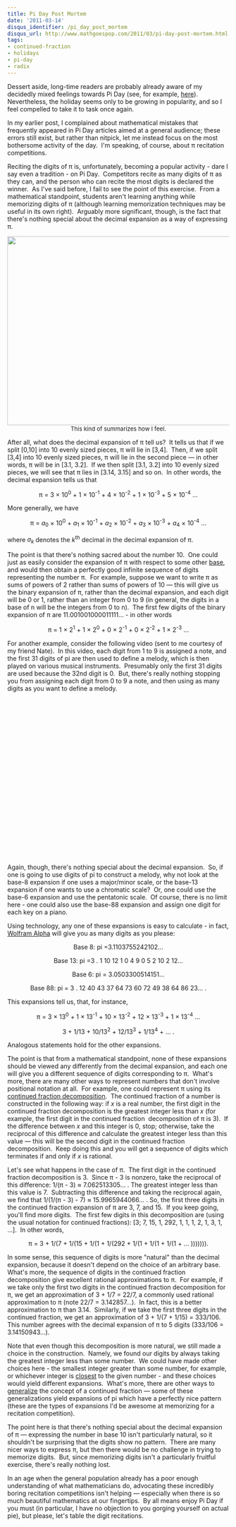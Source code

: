 ```yaml
---
title: Pi Day Post Mortem
date: '2011-03-14'
disqus_identifier: /pi_day_post_mortem
disqus_url: http://www.mathgoespop.com/2011/03/pi-day-post-mortem.html
tags:
- continued-fraction
- holidays
- pi-day
- radix
---
```


Dessert aside, long-time readers are probably already aware of my decidedly mixed feelings towards Pi Day (see, for example, <a href="http://www.mathgoespop.com/2009/03/pi-day.html">here</a>).  Nevertheless, the holiday seems only to be growing in popularity, and so I feel compelled to take it to task once again.

In my earlier post, I complained about mathematical mistakes that frequently appeared in Pi Day articles aimed at a general audience; these errors still exist, but rather than nitpick, let me instead focus on the most bothersome activity of the day.  I'm speaking, of course, about &pi; recitation competitions.

Reciting the digits of &pi; is, unfortunately, becoming a popular activity - dare I say even a tradition - on Pi Day.  Competitors recite as many digits of &pi; as they can, and the person who can recite the most digits is declared the winner.  As I've said before, I fail to see the point of this exercise.  From a mathematical standpoint, students aren't learning anything while memorizing digits of &pi; (although learning memorization techniques may be useful in its own right).  Arguably more significant, though, is the fact that there's nothing special about the decimal expansion as a way of expressing &pi;.

<p style="text-align:center;font-size:small;"><a href="http://www.toothpastefordinner.com/031208/how-many-digits-of-pi-do-you-know.gif"><img src="http://www.toothpastefordinner.com/031208/how-many-digits-of-pi-do-you-know.gif" alt="" width="650" height="428" /></a><br>This kind of summarizes how I feel.</p>

After all, what does the decimal expansion of &pi; tell us?  It tells us that if we split [0,10] into 10 evenly sized pieces, &pi; will lie in [3,4].  Then, if we split [3,4] into 10 evenly sized pieces, &pi; will lie in the second piece &mdash; in other words, &pi; will be in [3.1, 3.2].  If we then split [3.1, 3.2] into 10 evenly sized pieces, we will see that &pi; lies in [3.14, 3.15] and so on.  In other words, the decimal expansion tells us that

<p style="text-align: center;">&pi; = 3 &times; 10<sup>0</sup> + 1 &times; 10<sup>-1</sup> + 4 &times; 10<sup>-2</sup> + 1 &times; 10<sup>-3</sup> + 5 &times; 10<sup>-4</sup> ... </p> 

<p>More generally, we have</p>
<p style="text-align: center;">&pi; = <em>a</em><sub>0</sub> &times; 10<sup>0</sup> + <em>a</em><sub>1</sub> &times; 10<sup>-1</sup> + <em>a</em><sub>2</sub> &times; 10<sup>-2</sup> + <em>a</em><sub>3</sub> &times; 10<sup>-3</sup> + <em>a</em><sub>4</sub> &times; 10<sup>-4</sup> ... 
<p>where <em>a<sub>k</sub></em> denotes the <em>k</em><sup>th</sup> decimal in the decimal expansion of &pi;.</p>
<p>The point is that there's nothing sacred about the number 10.  One could just as easily consider the expansion of &pi; with respect to some other <a href="http://en.wikipedia.org/wiki/Radix">base</a>, and would then obtain a perfectly good infinite sequence of digits representing the number &pi;.  For example, suppose we want to write &pi; as sums of powers of 2 rather than sums of powers of 10 &mdash; this will give us the binary expansion of &pi;, rather than the decimal expansion, and each digit will be 0 or 1, rather than an integer from 0 to 9 (in general, the digits in a base of n will be the integers from 0 to n).  The first few digits of the binary expansion of &pi; are 11.001001000011111... - in other words</p>
<p style="text-align: center;">&pi; = 1 &times; 2<sup>1</sup> + 1 &times; 2<sup>0</sup> + 0 &times; 2<sup>-1</sup> + 0 &times; 2<sup>-2</sup> + 1 &times; 2<sup>-3</sup> ... </p> 
<p>For another example, consider the following video (sent to me courtesy of my friend Nate).  In this video, each digit from 1 to 9 is assigned a note, and the first 31 digits of pi are then used to define a melody, which is then played on various musical instruments.  Presumably only the first 31 digits are used because the 32nd digit is 0.  But, there's really nothing stopping you from assigning each digit from 0 to 9 a note, and then using as many digits as you want to define a melody.</p>
<p style="text-align: center;"><object width="480" height="360"><param name="movie" value="http://www.youtube.com/v/YOQb_mtkEEE?version=3&amp;hl=en_US"></param><param name="allowFullScreen" value="true"></param><param name="allowscriptaccess" value="always"></param><embed src="http://www.youtube.com/v/YOQb_mtkEEE?version=3&amp;hl=en_US" type="application/x-shockwave-flash" width="480" height="360" allowscriptaccess="always" allowfullscreen="true"></embed></object></p>
Again, though, there's nothing special about the decimal expansion.  So, if one is going to use digits of pi to construct a melody, why not look at the base-8 expansion if one uses a major/minor scale, or the base-13 expansion if one wants to use a chromatic scale?  Or, one could use the base-6 expansion and use the pentatonic scale.  Of course, there is no limit here - one could also use the base-88 expansion and assign one digit for each key on a piano.

Using technology, any one of these expansions is easy to calculate - in fact, <a href="http://www.wolframalpha.com/">Wolfram Alpha</a> will give you as many digits as you please:
<p style="text-align: center;">Base 8: pi =3.1103755242102...</p>
<p style="text-align: center;">Base 13: pi =3 . 1 10 12 1 0 4 9 0 5 2 10 2 12...</p>
<p style="text-align: center;">Base 6: pi = 3.0503300514151...</p>
<p style="text-align: center;">Base 88: pi = 3 . 12 40 43 37 64 73 60 72 49 38 64 86 23... .</p>
<p>This expansions tell us, that, for instance,</p>
<p style="text-align: center;">&pi; = 3 &times; 13<sup>0</sup> + 1 &times; 13<sup>-1</sup> + 10 &times; 13<sup>-2</sup> + 12 &times; 13<sup>-3</sup> + 1 &times; 13<sup>-4</sup> ... </p>
<p style="text-align: center;">3 + 1/13 + 10/13<sup>2</sup> + 12/13<sup>3</sup> + 1/13<sup>4</sup> + ... .</p>
<p>Analogous statements hold for the other expansions.</p>
<p>The point is that from a mathematical standpoint, none of these expansions should be viewed any differently from the decimal expansion, and each one will give you a different sequence of digits corresponding to &pi;.  What's more, there are many other ways to represent numbers that don't involve positional notation at all.  For example, one could represent &pi; using its <a href="http://en.wikipedia.org/wiki/Continued_fraction">continued fraction decomposition</a>.  The continued fraction of a number is constructed in the following way: if <em>x</em> is a real number, the first digit in the continued fraction decomposition is the greatest integer less than <em>x</em> (for example, the first digit in the continued fraction  decomposition of &pi; is 3).  If the difference between <em>x</em> and this integer is 0, stop; otherwise, take the reciprocal of this difference and calculate the greatest integer less than this value &mdash; this will be the second digit in the continued fraction decomposition.  Keep doing this and you will get a sequence of digits which terminates if and only if <em>x</em> is rational.</p>
<p>Let's see what happens in the case of &pi;.  The first digit in the continued fraction decomposition is 3.  Since &pi; - 3 is nonzero, take the reciprocal of this difference: 1/(&pi; - 3) &approx; 7.062513305... . The greatest integer less than this value is 7.  Subtracting this difference and taking the reciprocal again, we find that 1/(1/(&pi; - 3) - 7) &approx; 15.9965944066... . So, the first three digits in the continued fraction expansion of &pi; are 3, 7, and 15.  If you keep going, you'll find more digits.  The first few digits in this decomposition are (using the usual notation for continued fractions): [3; 7, 15, 1, 292, 1, 1, 1, 2, 1, 3, 1, ...].  In other words,</p>
<p style="text-align: center;">&pi; = 3 + 1/(7 + 1/(15 + 1/(1 + 1/(292 + 1/(1 + 1/(1 + 1/(1 + ... ))))))).</p>
<p>In some sense, this sequence of digits is more "natural" than the decimal expansion, because it doesn't depend on the choice of an arbitrary base.  What's more, the sequence of digits in the continued fraction decomposition give excellent rational approximations to &pi;.  For example, if we take only the first two digits in the continued fraction decomposition for &pi;, we get an approximation of 3 + 1/7 = 22/7, a commonly used rational approximation to &pi; (note 22/7 = 3.142857...).  In fact, this is a better approximation to &pi; than 3.14.  Similarly, if we take the first three digits in the continued fraction, we get an approximation of 3 + 1/(7 + 1/15) = 333/106.  This number agrees with the decimal expansion of &pi; to 5 digits (333/106 = 3.14150943...).</p>
<p>Note that even though this decomposition is more natural, we still made a choice in the construction.  Namely, we found our digits by always taking the greatest integer less than some number.  We could have made other choices here - the smallest integer greater than some number, for example, or whichever integer is <a href="http://mathworld.wolfram.com/NearestIntegerContinuedFraction.html">closest</a> to the given number - and these choices would yield different expansions.  What's more, there are other ways to <a href="http://en.wikipedia.org/wiki/Generalized_continued_fraction">generalize</a> the concept of a continued fraction &mdash; some of these generalizations yield expansions of pi which have a perfectly nice pattern (these are the types of expansions I'd be awesome at memorizing for a recitation competition).</p>
<p>The point here is that there's nothing special about the decimal expansion of &pi; &mdash; expressing the number in base 10 isn't particularly natural, so it shouldn't be surprising that the digits show no pattern.  There are many nicer ways to express &pi;, but then there would be no challenge in trying to memorize digits.  But, since memorizing digits isn't a particularly fruitful exercise, there's really nothing lost.</p>
<p>In an age when the general population already has a poor enough understanding of what mathematicians do, advocating these incredibly boring recitation competitions isn't helping &mdash; especially when there is so much beautiful mathematics at our fingertips.  By all means enjoy Pi Day if you must (in particular, I have no objection to you gorging yourself on actual pie), but please, let's table the digit recitations.</p>

